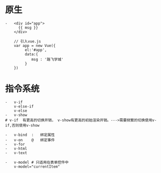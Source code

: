 # 原生
    -   <div id="app">
          {{ msg }}
        </div>
        
        // 引入vue.js
        var app = new Vue({
             el:'#app',
             data:{
                msg : '路飞学城'
             }
        })

 
# 指令系统
    -   v-if
        v-else-if
        v-else
    -   v-show
    # v-if  有更高的切换开销， v-show有更高的初始渲染开销。--->需要频繁的切换使用v-if,否则使用v-show
    
    -   v-bind  :   绑定属性
    -   v-on    @   绑定事件
    -   v-for   
    -   v-html
    -   v-text
    
    -   v-model # 只适用在表单控件中
        v-model="currentItem"